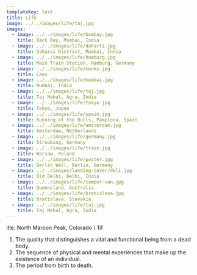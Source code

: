 ```yaml
---
templateKey: test
title: Life
image: ../../images/life/taj.jpg
images:
  - image: ../../images/life/bombay.jpg
    title: Back Bay, Mumbai, India
  - image: ../../images/life/daharti.jpg
    title: Daharvi District, Mumbai, India
  - image: ../../images/life/hamburg.jpg
    title: Main Train Station, Hamburg, Germany
  - image: ../../images/life/monks.jpg
    title: Laos
  - image: ../../images/life/mumbai.jpg
    title: Mumbai, India
  - image: ../../images/life/taj.jpg
    title: Taj Mahal, Agra, India
  - image: ../../images/life/tokyo.jpg
    title: Tokyo, Japan
  - image: ../../images/life/spain.jpg
    title: Running of the Bulls, Pamplona, Spain 
  - image: ../../images/life/amsterdam.jpg
    title: Amsterdam, Netherlands
  - image: ../../images/life/germany.jpg
    title: Straubing, Germany
  - image: ../../images/life/train.jpg
    title: Warsaw, Poland
  - image: ../../images/life/poster.jpg
    title: Berlin Wall, Berlin, Germany
  - image: ../../images/landing-cover/deli.jpg
    title: Old Delhi, Delhi, India
  - image: ../../images/life/camper-van.jpg
    title: Queensland, Australia
  - image: ../../images/life/bratislava.jpg
    title: Bratislava, Slovakia
  - image: ../../images/life/taj.jpg
    title: Taj Mahal, Agra, India
---     
```

itle: North Maroon Peak, Colorado
\ ˈlīf

1. The quality that distinguishes a vital and functional being from a dead body.
2. The sequence of physical and mental experiences that make up the existence of an individual.
5. The period from birth to death.